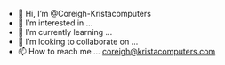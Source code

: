 - 👋 Hi, I’m @Coreigh-Kristacomputers
- 👀 I’m interested in ...
- 🌱 I’m currently learning ...
- 💞️ I’m looking to collaborate on ...
- 📫 How to reach me ... coreigh@kristacomputers.com

<!---
Coreigh-Kristacomputers/Coreigh-Kristacomputers is a ✨ special ✨ repository because its `README.md` (this file) appears on your GitHub profile.
You can click the Preview link to take a look at your changes.
--->
